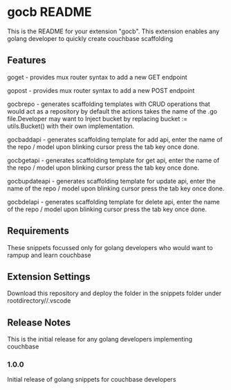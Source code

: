 # gocb README

This is the README for your extension "gocb". This extension enables any golang developer to quickly create couchbase scaffolding

## Features

goget  - provides mux router syntax to add a new GET endpoint

gopost - provides mux router syntax to add a new POST endpoint

gocbrepo - generates scaffolding templates with CRUD operations that would act as a repository by default the actions takes the name of            the .go file.Developer may want to Inject bucket by replacing bucket := utils.Bucket() with their own implementation.

gocbaddapi - generates scaffolding template for add api, enter the name of the repo / model upon blinking cursor press the tab key once              done.

gocbgetapi - generates scaffolding template for get api, enter the name of the repo / model upon blinking cursor press the tab key once              done.

gocbupdateapi - generates scaffolding template for update api, enter the name of the repo / model upon blinking cursor press the tab key                 once done.

gocbdelapi - generates scaffolding template for delete api, enter the name of the repo / model upon blinking cursor press the tab key                once done.


## Requirements

These snippets focussed only for golang developers who would want to rampup and learn couchbase
## Extension Settings

Download this repository and deploy the folder in the snippets folder under rootdirectory/<user>/.vscode

## Release Notes

This is the initial release for any golang developers implementing couchbase

### 1.0.0

Initial release of golang snippets for couchbase developers
